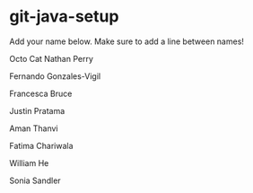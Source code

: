 # git-java-setup

Add your name below. Make sure to add a line between names!

Octo Cat
Nathan Perry

Fernando Gonzales-Vigil

Francesca Bruce

Justin Pratama

Aman Thanvi


Fatima Chariwala

William He

Sonia Sandler
